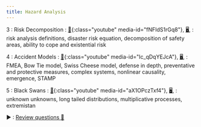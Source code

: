 ```yaml
---
title: Hazard Analysis
---
```


3
: Risk Decomposition
: [🎥](#media-popup){:class="youtube" media-id="fNFIdS1rGq8"}, [🖥️️](https://docs.google.com/presentation/d/1RMZ89VHzVnDhugcrrwvHQnRIw366dMr3JYFC3rkxjL0/edit?usp=sharing),
: risk analysis definitions, disaster risk equation, decomposition of safety areas, ability to cope and existential risk

4
: Accident Models
: [🎥](#media-popup){:class="youtube" media-id="Ic_qDqYEJcA"}, [🖥️](https://docs.google.com/presentation/d/1HquuLs0OTVYvuk0QRCG_6aqWhmMEf7sDBFLvRaEAZL4/edit?usp=sharing), 
: FMEA, Bow Tie model, Swiss Cheese model, defense in depth, preventative and protective measures, complex systems, nonlinear causality, emergence, STAMP

5
: Black Swans
: [🎥](#media-popup){:class="youtube" media-id="aX1OPczTxf4"}, [🖥️](https://docs.google.com/presentation/d/1rDWQuwdqFPm1ebqnuM9x_H-2ZYGehj6kSp_5LOi6q5E/edit?usp=sharing), 
: unknown unknowns, long tailed distributions, multiplicative processes, extremistan

►
: [Review questions 📝](https://drive.google.com/file/d/17hybWUxiVfdo7qFmvnfvfaLLS9Z43LtX/view?usp=sharing)
